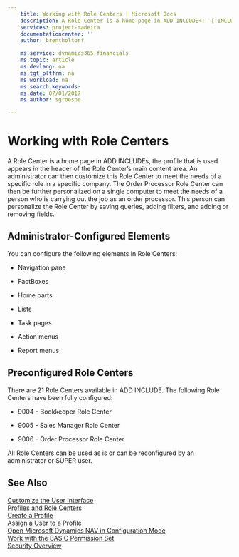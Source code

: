 ```yaml
---
    title: Working with Role Centers | Microsoft Docs
    description: A Role Center is a home page in ADD INCLUDE<!--[!INCLUDE[navnow](../../includes/rtc_md.md)]-->s, the profile that is used appears in the header of the Role Center’s main content area. An administrator can then customize this Role Center to meet the needs of a specific role in a specific company. The Order Processor Role Center can then be further personalized on a single computer to meet the needs of a person who is carrying out the job as an order processor. This person can personalize the Role Center by saving queries, adding filters, and adding or removing fields.
    services: project-madeira
    documentationcenter: ''
    author: brentholtorf

    ms.service: dynamics365-financials
    ms.topic: article
    ms.devlang: na
    ms.tgt_pltfrm: na
    ms.workload: na
    ms.search.keywords:
    ms.date: 07/01/2017
    ms.author: sgroespe

---
```

# Working with Role Centers
A Role Center is a home page in ADD INCLUDE<!--[!INCLUDE[navnow](../../includes/rtc_md.md)]-->s, the profile that is used appears in the header of the Role Center’s main content area. An administrator can then customize this Role Center to meet the needs of a specific role in a specific company. The Order Processor Role Center can then be further personalized on a single computer to meet the needs of a person who is carrying out the job as an order processor. This person can personalize the Role Center by saving queries, adding filters, and adding or removing fields.  
  
## Administrator-Configured Elements  
 You can configure the following elements in Role Centers:  
  
-   Navigation pane  
  
-   FactBoxes  
  
-   Home parts  
  
-   Lists  
  
-   Task pages  
  
-   Action menus  
  
-   Report menus  
  
## Preconfigured Role Centers  
 There are 21 Role Centers available in ADD INCLUDE<!--[!INCLUDE[nav_current_short](../../includes/nav_current_short_md.md)]-->. The following Role Centers have been fully configured:  
  
-   9004 - Bookkeeper Role Center  
  
-   9005 - Sales Manager Role Center  
  
-   9006 - Order Processor Role Center  
  
 All Role Centers can be used as is or can be reconfigured by an administrator or SUPER user.  
  
## See Also  
 [Customize the User Interface](../customize-the-user-interface.md)   
 [Profiles and Role Centers](../profiles-and-role-centers.md)   
 [Create a Profile](../how-to-create-a-profile.md)   
 [Assign a User to a Profile](../how-to-assign-a-user-to-a-profile.md)   
 [Open Microsoft Dynamics NAV in Configuration Mode](../how-to-open-microsoft-dynamics-nav-in-configuration-mode.md)   
 [Work with the BASIC Permission Set](../how-to-work-with-the-basic-permission-set.md)   
 [Security Overview](../Security%20Overview.md)